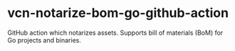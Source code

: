 # vcn-notarize-bom-go-github-action
GitHub action which notarizes assets. Supports bill of materials (BoM) for Go projects and binaries.
